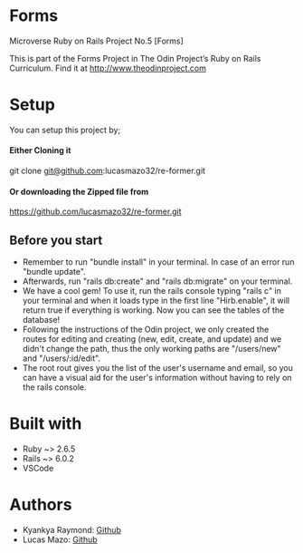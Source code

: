 # Forms
Microverse Ruby on Rails Project No.5 [Forms]

This is part of the Forms Project in The Odin Project’s Ruby on Rails Curriculum. Find it at http://www.theodinproject.com


# Setup
You can setup this project by;
#### Either Cloning it
git clone git@github.com:lucasmazo32/re-former.git
#### Or downloading the Zipped file from
https://github.com/lucasmazo32/re-former.git

## Before you start

- Remember to run "bundle install" in your terminal. In case of an error run "bundle update".
- Afterwards, run "rails db:create" and "rails db:migrate" on your terminal.
- We have a cool gem! To use it, run the rails console typing "rails c" in your terminal and when it loads type in the first line "Hirb.enable", it will return true if everything is working. Now you can see the tables of the database!
- Following the instructions of the Odin project, we only created the routes for editing and creating (new, edit, create, and update) and we didn't change the path, thus the only working paths are "/users/new" and "/users/:id/edit".
- The root rout gives you the list of the user's username and email, so you can have a visual aid for the user's information without having to rely on the rails console.

# Built with

- Ruby ~> 2.6.5
- Rails ~> 6.0.2
- VSCode

# Authors

- Kyankya Raymond: [Github](https://github.com/rkyankya)
- Lucas Mazo: [Github](https://github.com/lucasmazo32)
